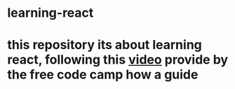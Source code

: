 # learning-react

# this repository its about learning react, following this [video](https://www.youtube.com/watch?v=4UZrsTqkcW4) provide by the free code camp how a guide
